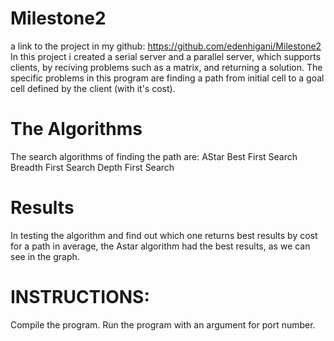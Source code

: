 # Milestone2
a link to the project in my github: https://github.com/edenhigani/Milestone2
In this project i created a serial server and a parallel server, which supports clients,
by reciving problems such as a matrix, and returning a solution. 
The specific problems in this program are finding a path from initial cell to a goal cell defined by the client (with it's cost).

# The Algorithms
The search algorithms of finding the path are:
AStar
Best First Search
Breadth First Search
Depth First Search

# Results
In testing the algorithm and find out which one returns best results by cost for a path in average, the Astar algorithm had the best results, as we can see in the graph.

# INSTRUCTIONS:
Compile the program.
Run the program with an argument for port number.
